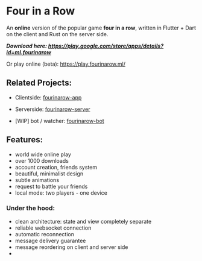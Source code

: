 # Four in a Row

An **online** version of the popular game **four in a row**, written in Flutter + Dart on the client and Rust on the server side.

***Download here: https://play.google.com/store/apps/details?id=ml.fourinarow***

Or play online (beta): https://play.fourinarow.ml/

## Related Projects:
- Clientside: [fourinarow-app](https://github.com/ffactory-ofcl/fourinarow-app)

- Serverside: [fourinarow-server](https://github.com/ffactory-ofcl/fourinarow-server)

- \[WIP\] bot / watcher: [fourinarow-bot](https://github.com/ffactory-ofcl/fourinarow-bot)

## Features:
- world wide online play
- over 1000 downloads
- account creation, friends system
- beautiful, minimalist design
- subtle animations
- request to battle your friends
- local mode: two players - one device

### Under the hood:
- clean architecture: state and view completely separate
- reliable websocket connection
- automatic reconnection
- message delivery guarantee
- message reordering on client and server side
- 